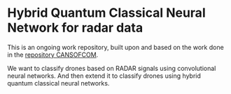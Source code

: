 # Hybrid Quantum Classical Neural Network for radar data

This is an ongoing work repository, built upon and based on the work done in the [repository CANSOFCOM](https://github.com/SinclairHudson/CANSOFCOM).

We want to classify drones based on RADAR signals using convolutional neural networks. And then extend it to classify drones using hybrid quantum classical neural networks. 
